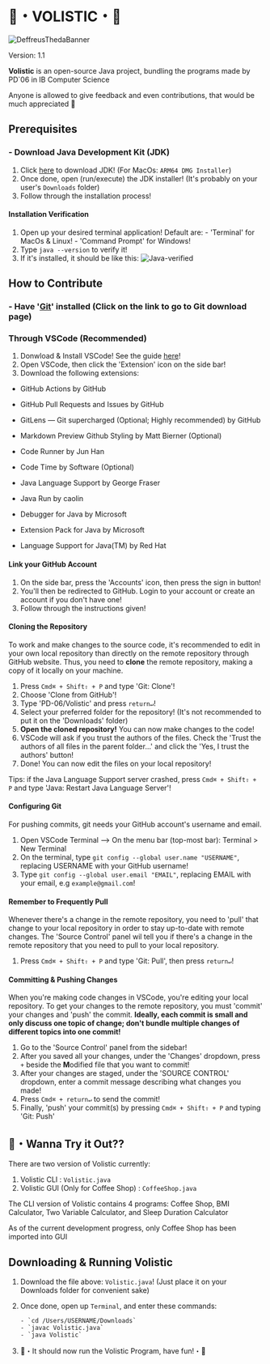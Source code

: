 # 🎉・VOLISTIC・🎊

![DeffreusThedaBanner](https://github.com/DeffreusTheda/ComSci/assets/147963726/eb1f6827-0b64-49c4-8686-5c4e2cbe23ab)

Version: 1.1

**Volistic** is an open-source Java project, bundling the programs made by PD`06 in IB Computer Science

Anyone is allowed to give feedback and even contributions, that would be much appreciated 💖

## Prerequisites

### - Download Java Development Kit (JDK)

1. Click [here](https://www.oracle.com/java/technologies/downloads/) to download JDK! (For MacOs: `ARM64 DMG Installer`)
2. Once done, open (run/execute) the JDK installer! (It's probably on your user's `Downloads` folder)
3. Follow through the installation process!

#### Installation Verification

1. Open up your desired terminal application! Default are:
       - 'Terminal' for MacOs & Linux!
       - 'Command Prompt' for Windows!
2. Type `java --version` to verify it!
3. If it's installed, it should be like this:
![Java-verified](https://github.com/DeffreusTheda/ComSci/assets/147963726/752f5d49-01cf-4f87-be2a-33838d471b06)

## How to Contribute

### - Have '[Git](https://git-scm.com/downloads)' installed (Click on the link to go to Git download page)

### Through VSCode (Recommended)

1. Donwload & Install VSCode! See the guide [here](https://www.youtube.com/watch?v=U5swA1GRJ18)!
2. Open VSCode, then click the 'Extension' icon on the side bar!
3. Download the following extensions:

- GitHub Actions by GitHub
- GitHub Pull Requests and Issues by GitHub
- GitLens — Git supercharged (Optional; Highly recommended) by GitHub
- Markdown Preview Github Styling by Matt Bierner (Optional)
- Code Runner by Jun Han
- Code Time by Software (Optional)

- Java Language Support by George Fraser
- Java Run by caolin
- Debugger for Java by Microsoft
- Extension Pack for Java by Microsoft
- Language Support for Java(TM) by Red Hat

#### Link your GitHub Account

1. On the side bar, press the 'Accounts' icon, then press the sign in button!
2. You'll then be redirected to GitHub. Login to your account or create an account if you don't have one!
3. Follow through the instructions given!

#### Cloning the Repository

To work and make changes to the source code, it's recommended to edit in your own local repository than directly on the remote repository through GitHub website. Thus, you need to **clone** the remote repository, making a copy of it locally on your machine.

1. Press `Cmd⌘ + Shift⇧ + P` and type 'Git: Clone'!
2. Choose 'Clone from GitHub'!
3. Type 'PD-06/Volistic' and press `return↵`!
4. Select your preferred folder for the repository! (It's not recommended to put it on the 'Downloads' folder)
5. **Open the cloned repository!** You can now make changes to the code!
6. VSCode will ask if you trust the authors of the files. Check the 'Trust the authors of all files in the parent folder...' and click the 'Yes, I trust the authors' button!
7. Done! You can now edit the files on your local repository!

Tips: if the Java Language Support server crashed, press `Cmd⌘ + Shift⇧ + P` and type 'Java: Restart Java Language Server'!

#### Configuring Git

For pushing commits, git needs your GitHub account's username and email.

1. Open VSCode Terminal --> On the menu bar (top-most bar): Terminal > New Terminal
2. On the terminal, type `git config --global user.name "USERNAME"`, replacing USERNAME with your GitHub username!
3. Type `git config --global user.email "EMAIL"`, replacing EMAIL with your email, e.g `example@gmail.com`!

#### Remember to Frequently Pull

Whenever there's a change in the remote repository, you need to 'pull' that change to your local repository in order to stay up-to-date with remote changes. The 'Source Control' panel wil tell you if there's a change in the remote repository that you need to pull to your local repository.

1. Press `Cmd⌘ + Shift⇧ + P` and type 'Git: Pull', then press `return↵`!

#### Committing & Pushing Changes

When you're making code changes in VSCode, you're editing your local repository. To get your changes to the remote repository, you must 'commit' your changes and 'push' the commit. **Ideally, each commit is small and only discuss one topic of change; don't bundle multiple changes of different topics into one commit!**

1. Go to the 'Source Control' panel from the sidebar!
2. After you saved all your changes, under the 'Changes' dropdown, press `+` beside the **M**odified file that you want to commit!
3. After your changes are staged, under the 'SOURCE CONTROL' dropdown, enter a commit message describing what changes you made!
4. Press `Cmd⌘ + return↵` to send the commit!
5. Finally, 'push' your commit(s) by pressing `Cmd⌘ + Shift⇧ + P` and typing 'Git: Push'

## 🍎・Wanna Try it Out??

There are two version of Volistic currently:

1. Volistic CLI : `Volistic.java`
2. Volistic GUI (Only for Coffee Shop) : `CoffeeShop.java`

The CLI version of Volistic contains 4 programs: Coffee Shop, BMI Calculator, Two Variable Calculator, and Sleep Duration Calculator

As of the current development progress, only Coffee Shop has been imported into GUI

## Downloading & Running Volistic

1. Download the file above: `Volistic.java`! (Just place it on your Downloads folder for convenient sake)
2. Once done, open up `Terminal`, and enter these commands:

       - `cd /Users/USERNAME/Downloads`
       - `javac Volistic.java`
       - `java Volistic`

3. 🎉・It should now run the Volistic Program, have fun!・🎊

